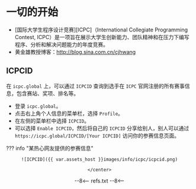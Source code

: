 # 一切的开始

- [国际大学生程序设计竞赛][ICPC]（International Collegiate Programming Contest, ICPC）是一项旨在展示大学生创新能力、团队精神和在压力下编写程序、分析和解决问题能力的年度竞赛。
- 黄金雄教授博客：http://blog.sina.com.cn/cjhwang

## ICPCID

在 `icpc.global` 上，可以通过 `ICPCID` 查询到选手在 `ICPC` 官网注册的所有赛事信息，包含赛站、奖项、排名等。

- 登录 `icpc.global`。
- 点击右上角个人信息的菜单栏，选择 `Profile`。
- 在左侧的菜单栏中选择 `ICPCID`。
- 可以选择 `Enable ICPCID`，然后将自己的 `ICPCID` 分享给别人，别人可以通过 `https://icpc.global/ICPCID/[Your ICPCID]` 访问你的参赛信息页面。

??? info "某热心网友提供的参赛信息"
    <center>

    ![ICPCID]({{ var.assets_host }}images/info/icpc/icpcid.png)

    </center>


--8<--
refs.txt
--8<--

